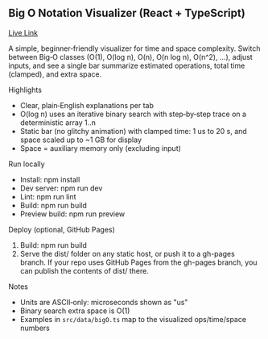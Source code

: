 ## Big O Notation Visualizer (React + TypeScript)

[Live Link](https://shaander.github.io/bigOvisualizer)

A simple, beginner‑friendly visualizer for time and space complexity. Switch
between Big‑O classes (O(1), O(log n), O(n), O(n log n), O(n^2), …), adjust
inputs, and see a single bar summarize estimated operations, total time
(clamped), and extra space.

Highlights

- Clear, plain‑English explanations per tab
- O(log n) uses an iterative binary search with step‑by‑step trace on a
  deterministic array 1..n
- Static bar (no glitchy animation) with clamped time: 1 us to 20 s, and space
  scaled up to ~1 GB for display
- Space = auxiliary memory only (excluding input)

Run locally

- Install: npm install
- Dev server: npm run dev
- Lint: npm run lint
- Build: npm run build
- Preview build: npm run preview

Deploy (optional, GitHub Pages)

1. Build: npm run build
2. Serve the dist/ folder on any static host, or push it to a gh-pages branch.
   If your repo uses GitHub Pages from the gh-pages branch, you can publish the
   contents of dist/ there.

Notes

- Units are ASCII‑only: microseconds shown as "us"
- Binary search extra space is O(1)
- Examples in `src/data/bigO.ts` map to the visualized ops/time/space numbers
